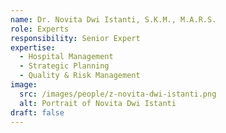 ```yaml
---
name: Dr. Novita Dwi Istanti, S.K.M., M.A.R.S.
role: Experts
responsibility: Senior Expert
expertise:
  - Hospital Management
  - Strategic Planning
  - Quality & Risk Management
image:
  src: /images/people/z-novita-dwi-istanti.png
  alt: Portrait of Novita Dwi Istanti
draft: false
---
```

